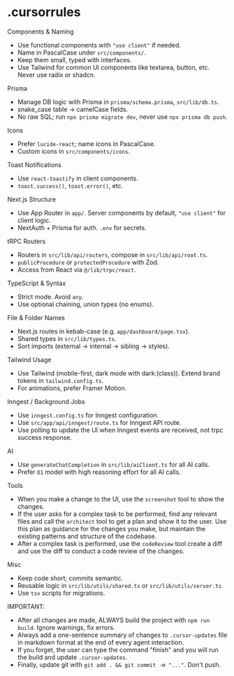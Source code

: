 # .cursorrules

Components & Naming

- Use functional components with `"use client"` if needed.
- Name in PascalCase under `src/components/`.
- Keep them small, typed with interfaces.
- Use Tailwind for common UI components like textarea, button, etc. Never use radix or shadcn.

Prisma

- Manage DB logic with Prisma in `prisma/schema.prisma`, `src/lib/db.ts`.
- snake_case table → camelCase fields.
- No raw SQL; run `npx prisma migrate dev`, never use `npx prisma db push`.

Icons

- Prefer `lucide-react`; name icons in PascalCase.
- Custom icons in `src/components/icons`.

Toast Notifications

- Use `react-toastify` in client components.
- `toast.success()`, `toast.error()`, etc.

Next.js Structure

- Use App Router in `app/`. Server components by default, `"use client"` for client logic.
- NextAuth + Prisma for auth. `.env` for secrets.

tRPC Routers

- Routers in `src/lib/api/routers`, compose in `src/lib/api/root.ts`.
- `publicProcedure` or `protectedProcedure` with Zod.
- Access from React via `@/lib/trpc/react`.

TypeScript & Syntax

- Strict mode. Avoid `any`.
- Use optional chaining, union types (no enums).

File & Folder Names

- Next.js routes in kebab-case (e.g. `app/dashboard/page.tsx`).
- Shared types in `src/lib/types.ts`.
- Sort imports (external → internal → sibling → styles).

Tailwind Usage

- Use Tailwind (mobile-first, dark mode with dark:(class)). Extend brand tokens in `tailwind.config.ts`.
- For animations, prefer Framer Motion.

Inngest / Background Jobs

- Use `inngest.config.ts` for Inngest configuration.
- Use `src/app/api/inngest/route.ts` for Inngest API route.
- Use polling to update the UI when Inngest events are received, not trpc success response.

AI

- Use `generateChatCompletion` in `src/lib/aiClient.ts` for all AI calls.
- Prefer `O1` model with high reasoning effort for all AI calls.

Tools

- When you make a change to the UI, use the `screenshot` tool to show the changes.
- If the user asks for a complex task to be performed, find any relevant files and call the `architect` tool to get a plan and show it to the user. Use this plan as guidance for the changes you make, but maintain the existing patterns and structure of the codebase.
- After a complex task is performed, use the `codeReview` tool create a diff and use the diff to conduct a code review of the changes.

Misc

- Keep code short; commits semantic.
- Reusable logic in `src/lib/utils/shared.ts` or `src/lib/utils/server.ts`.
- Use `tsx` scripts for migrations.

IMPORTANT:

- After all changes are made, ALWAYS build the project with `npm run build`. Ignore warnings, fix errors.
- Always add a one-sentence summary of changes to `.cursor-updates` file in markdown format at the end of every agent interaction.
- If you forget, the user can type the command "finish" and you will run the build and update `.cursor-updates`.
- Finally, update git with `git add . && git commit -m "..."`. Don't push.
